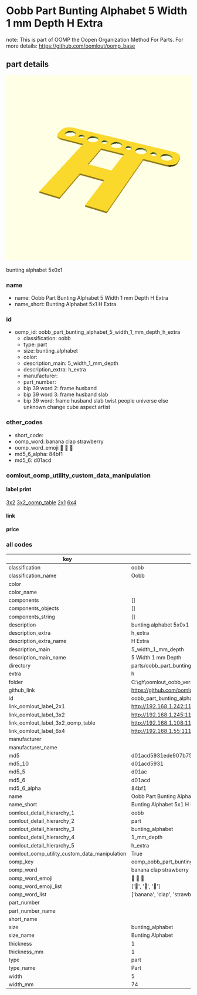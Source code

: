 # Oobb Part Bunting Alphabet 5 Width 1 mm Depth H Extra  

note: This is part of OOMP the Oopen Organization Method For Parts. For more details: https://github.com/oomlout/oomp_base

##  part details
  

[![](3dpr.png)](3dpr.png)

bunting alphabet 5x0x1



### name
* name: Oobb Part Bunting Alphabet 5 Width 1 mm Depth H Extra
* name_short: Bunting Alphabet 5x1 H Extra
### id
* oomp_id: oobb_part_bunting_alphabet_5_width_1_mm_depth_h_extra
  * classification: oobb
  * type: part
  * size: bunting_alphabet
  * color: 
  * description_main: 5_width_1_mm_depth
  * description_extra: h_extra
  * manufacturer: 
  * part_number: 
  * bip 39 word 2: frame husband
  * bip 39 word 3: frame husband slab
  * bip 39 word: frame husband slab twist people universe else unknown change cube aspect artist

### other_codes
* short_code: 
* oomp_word: banana clap strawberry
* oomp_word_emoji :banana: :clap: :strawberry:
* md5_6_alpha: 84bf1
* md5_6: d01acd






### oomlout_oomp_utility_custom_data_manipulation
#### label print
[3x2](http://192.168.1.245:1112/?label=oomp%2084bf1)
[3x2_oomp_table](http://192.168.1.108:1112/?label=oomp%2084bf1)
[2x1](http://192.168.1.242:1112/?label=oomp%2084bf1)
[6x4](http://192.168.1.55:1112/?label=oomp%2084bf1)    

#### link

                              

#### price







### all codes 
| key | value |  
| --- | --- |  
| classification | oobb |  
| classification_name | Oobb |  
| color |  |  
| color_name |  |  
| components | [] |  
| components_objects | [] |  
| components_string | [] |  
| description | bunting alphabet 5x0x1 |  
| description_extra | h_extra |  
| description_extra_name | H Extra |  
| description_main | 5_width_1_mm_depth |  
| description_main_name | 5 Width 1 mm Depth |  
| directory | parts/oobb_part_bunting_alphabet_5_width_1_mm_depth_h_extra |  
| extra | h |  
| folder | C:\gh\oomlout_oobb_version_4_generated_parts\things\oobb_part_bunting_alphabet_5_width_1_mm_depth_h_extra |  
| github_link | https://github.com/oomlout/oomlout_oomp_part_src/tree/main/parts/oobb_part_bunting_alphabet_5_width_1_mm_depth_h_extra |  
| id | oobb_part_bunting_alphabet_5_width_1_mm_depth_h_extra |  
| link_oomlout_label_2x1 | http://192.168.1.242:1112/?label=oomp%2084bf1 |  
| link_oomlout_label_3x2 | http://192.168.1.245:1112/?label=oomp%2084bf1 |  
| link_oomlout_label_3x2_oomp_table | http://192.168.1.108:1112/?label=oomp%2084bf1 |  
| link_oomlout_label_6x4 | http://192.168.1.55:1112/?label=oomp%2084bf1 |  
| manufacturer |  |  
| manufacturer_name |  |  
| md5 | d01acd5931ede907b7516eb995dbfae4 |  
| md5_10 | d01acd5931 |  
| md5_5 | d01ac |  
| md5_6 | d01acd |  
| md5_6_alpha | 84bf1 |  
| name | Oobb Part Bunting Alphabet 5 Width 1 mm Depth H Extra |  
| name_short | Bunting Alphabet 5x1 H Extra |  
| oomlout_detail_hierarchy_1 | oobb |  
| oomlout_detail_hierarchy_2 | part |  
| oomlout_detail_hierarchy_3 | bunting_alphabet |  
| oomlout_detail_hierarchy_4 | 1_mm_depth |  
| oomlout_detail_hierarchy_5 | h_extra |  
| oomlout_oomp_utility_custom_data_manipulation | True |  
| oomp_key | oomp_oobb_part_bunting_alphabet_5_width_1_mm_depth_h_extra |  
| oomp_word | banana clap strawberry |  
| oomp_word_emoji | :banana: :clap: :strawberry: |  
| oomp_word_emoji_list | [':banana:', ':clap:', ':strawberry:'] |  
| oomp_word_list | ['banana', 'clap', 'strawberry'] |  
| part_number |  |  
| part_number_name |  |  
| short_name |  |  
| size | bunting_alphabet |  
| size_name | Bunting Alphabet |  
| thickness | 1 |  
| thickness_mm | 1 |  
| type | part |  
| type_name | Part |  
| width | 5 |  
| width_mm | 74 |  
